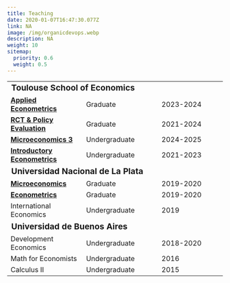 ```yaml
---
title: Teaching
date: 2020-01-07T16:47:30.077Z
link: NA
image: /img/organicdevops.webp
description: NA
weight: 10
sitemap:
  priority: 0.6
  weight: 0.5
---
```




<!-- Unified Table for All Courses -->
<style>
.responsive-table td[colspan="3"] {
  font-size: 1.2em;
  font-weight: bold;
}
</style>
<table class="responsive-table">
  <colgroup>
    <col style="width:35%;">
    <col style="width:35%;">
    <col style="width:30%;">
  </colgroup>
  <tbody>
    <!-- Toulouse School of Economics -->
    <tr>
      <td colspan="3">Toulouse School of Economics</td>
    </tr>
    <tr>
      <td><a href="/files/pal-syllabus-tse-applied-econometrics.pdf" target="_blank" rel="noopener noreferrer"><b>Applied Econometrics</b></a></td>
      <td>Graduate</td>
      <td>2023-2024</td>
    </tr>
    <tr>
      <td><a href="/files/pal-syllabus-tse-rct.pdf" target="_blank" rel="noopener noreferrer"><b>RCT &amp; Policy Evaluation</b></a></td>
      <td>Graduate</td>
      <td>2021-2024</td>
    </tr>
    <tr>
      <td><a href="/files/pal-syllabus-tse-micro3.pdf" target="_blank" rel="noopener noreferrer"><b>Microeconomics 3</b></a></td>
      <td>Undergraduate</td>
      <td>2024-2025</td>
    </tr>
    <tr>
      <td><a href="/files/pal-syllabus-tse-econometrics.pdf" target="_blank" rel="noopener noreferrer"><b>Introductory Econometrics</b></a></td>
      <td>Undergraduate</td>
      <td>2021-2023</td>
    </tr>
    <!-- Universidad Nacional de La Plata -->
    <tr>
      <td colspan="3">Universidad Nacional de La Plata</td>
    </tr>
    <tr>
      <td><a href="/files/pal-syllabus-unlp-micro.pdf" target="_blank" rel="noopener noreferrer"><b>Microeconomics</b></a></td>
      <td>Graduate</td>
      <td>2019-2020</td>
    </tr>
    <tr>
      <td><a href="/files/pal-syllabus-unlp-econometrics.pdf" target="_blank" rel="noopener noreferrer"><b>Econometrics</b></a></td>
      <td>Graduate</td>
      <td>2019-2020</td>
    </tr>
    <tr>
      <td>International Economics</td>
      <td>Undergraduate</td>
      <td>2019</td>
    </tr>
    <!-- Universidad de Buenos Aires -->
    <tr>
      <td colspan="3">Universidad de Buenos Aires</td>
    </tr>
    <tr>
      <td>Development Economics</td>
      <td>Undergraduate</td>
      <td>2018-2020</td>
    </tr>
    <tr>
      <td>Math for Economists</td>
      <td>Undergraduate</td>
      <td>2016</td>
    </tr>
    <tr>
      <td>Calculus II</td>
      <td>Undergraduate</td>
      <td>2015</td>
    </tr>
  </tbody>
</table>
